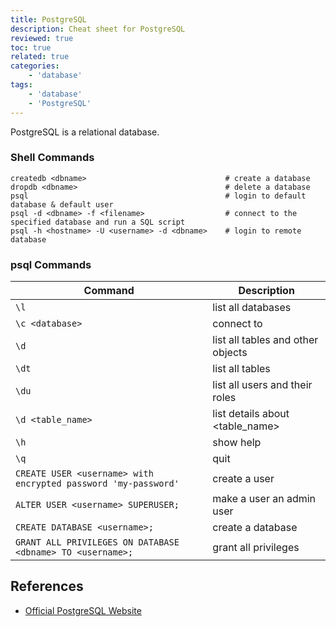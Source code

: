 ```yaml
---
title: PostgreSQL
description: Cheat sheet for PostgreSQL
reviewed: true
toc: true
related: true
categories:
    - 'database'
tags:
    - 'database'
    - 'PostgreSQL'
---
```


PostgreSQL is a relational database.

<!--more-->

### Shell Commands

```shell
createdb <dbname>                               # create a database
dropdb <dbname>                                 # delete a database
psql                                            # login to default database & default user
psql -d <dbname> -f <filename>                  # connect to the specified database and run a SQL script
psql -h <hostname> -U <username> -d <dbname>    # login to remote database
```

### psql Commands

| Command                                                        | Description                       |
| -------------------------------------------------------------- | --------------------------------- |
| `\l`                                                           | list all databases                |
| `\c <database>`                                                | connect to <database>             |
| `\d`                                                           | list all tables and other objects |
| `\dt`                                                          | list all tables                   |
| `\du`                                                          | list all users and their roles    |
| `\d <table_name>`                                              | list details about <table_name>   |
| `\h`                                                           | show help                         |
| `\q`                                                           | quit                              |
| `CREATE USER <username> with encrypted password 'my-password'` | create a user                     |
| `ALTER USER <username> SUPERUSER;`                             | make a user an admin user         |
| `CREATE DATABASE <username>;`                                  | create a database                 |
| `GRANT ALL PRIVILEGES ON DATABASE <dbname> TO <username>;`     | grant all privileges              |

## References

-   [Official PostgreSQL Website](https://www.postgresql.org/)
